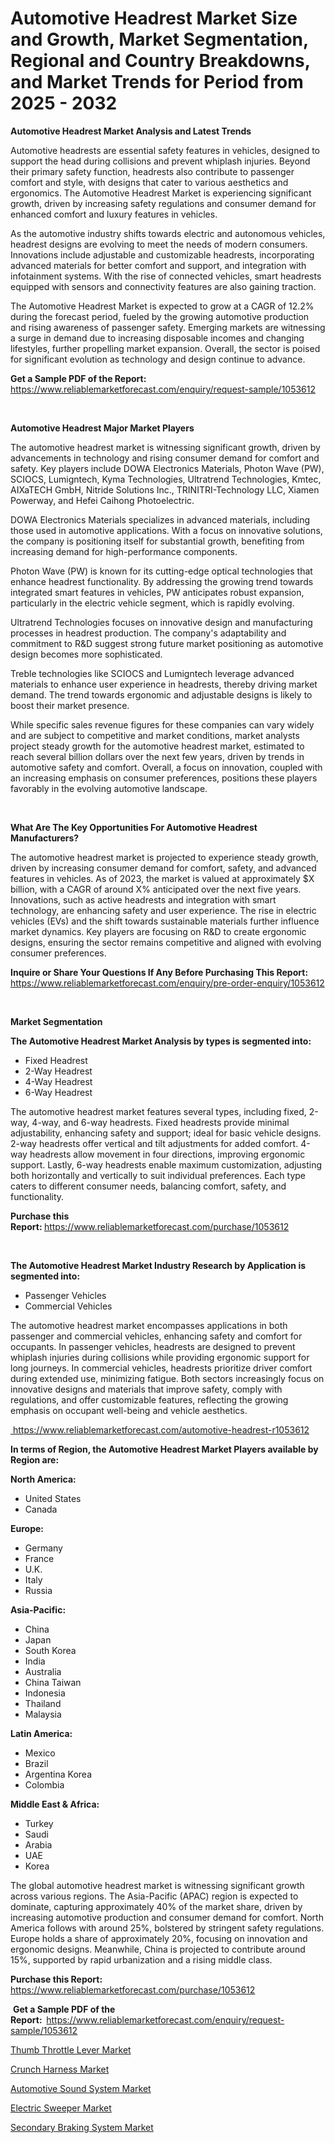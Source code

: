 <p><h1>Automotive Headrest Market Size and Growth, Market Segmentation, Regional and Country Breakdowns, and Market Trends for Period from 2025 -  2032</h1></p><p><strong>Automotive Headrest Market Analysis and Latest Trends</strong></p>
<p><p>Automotive headrests are essential safety features in vehicles, designed to support the head during collisions and prevent whiplash injuries. Beyond their primary safety function, headrests also contribute to passenger comfort and style, with designs that cater to various aesthetics and ergonomics. The Automotive Headrest Market is experiencing significant growth, driven by increasing safety regulations and consumer demand for enhanced comfort and luxury features in vehicles.</p><p>As the automotive industry shifts towards electric and autonomous vehicles, headrest designs are evolving to meet the needs of modern consumers. Innovations include adjustable and customizable headrests, incorporating advanced materials for better comfort and support, and integration with infotainment systems. With the rise of connected vehicles, smart headrests equipped with sensors and connectivity features are also gaining traction.</p><p>The Automotive Headrest Market is expected to grow at a CAGR of 12.2% during the forecast period, fueled by the growing automotive production and rising awareness of passenger safety. Emerging markets are witnessing a surge in demand due to increasing disposable incomes and changing lifestyles, further propelling market expansion. Overall, the sector is poised for significant evolution as technology and design continue to advance.</p></p>
<p><strong>Get a Sample PDF of the Report:&nbsp;</strong> <a href="https://www.reliablemarketforecast.com/enquiry/request-sample/1053612?utm_campaign=1899&utm_medium=2&utm_source=Github&utm_content=ia&utm_term=30032025&utm_id=automotive-headrest">https://www.reliablemarketforecast.com/enquiry/request-sample/1053612</a></p>
<p>&nbsp;</p>
<p><strong>Automotive Headrest Major Market Players</strong></p>
<p><p>The automotive headrest market is witnessing significant growth, driven by advancements in technology and rising consumer demand for comfort and safety. Key players include DOWA Electronics Materials, Photon Wave (PW), SCIOCS, Lumigntech, Kyma Technologies, Ultratrend Technologies, Kmtec, AIXaTECH GmbH, Nitride Solutions Inc., TRINITRI-Technology LLC, Xiamen Powerway, and Hefei Caihong Photoelectric.</p><p>DOWA Electronics Materials specializes in advanced materials, including those used in automotive applications. With a focus on innovative solutions, the company is positioning itself for substantial growth, benefiting from increasing demand for high-performance components.</p><p>Photon Wave (PW) is known for its cutting-edge optical technologies that enhance headrest functionality. By addressing the growing trend towards integrated smart features in vehicles, PW anticipates robust expansion, particularly in the electric vehicle segment, which is rapidly evolving.</p><p>Ultratrend Technologies focuses on innovative design and manufacturing processes in headrest production. The company's adaptability and commitment to R&D suggest strong future market positioning as automotive design becomes more sophisticated.</p><p>Treble technologies like SCIOCS and Lumigntech leverage advanced materials to enhance user experience in headrests, thereby driving market demand. The trend towards ergonomic and adjustable designs is likely to boost their market presence.</p><p>While specific sales revenue figures for these companies can vary widely and are subject to competitive and market conditions, market analysts project steady growth for the automotive headrest market, estimated to reach several billion dollars over the next few years, driven by trends in automotive safety and comfort. Overall, a focus on innovation, coupled with an increasing emphasis on consumer preferences, positions these players favorably in the evolving automotive landscape.</p></p>
<p>&nbsp;</p>
<p><strong>What Are The Key Opportunities For Automotive Headrest Manufacturers?</strong></p>
<p><p>The automotive headrest market is projected to experience steady growth, driven by increasing consumer demand for comfort, safety, and advanced features in vehicles. As of 2023, the market is valued at approximately $X billion, with a CAGR of around X% anticipated over the next five years. Innovations, such as active headrests and integration with smart technology, are enhancing safety and user experience. The rise in electric vehicles (EVs) and the shift towards sustainable materials further influence market dynamics. Key players are focusing on R&D to create ergonomic designs, ensuring the sector remains competitive and aligned with evolving consumer preferences.</p></p>
<p><strong>Inquire or Share Your Questions If Any Before Purchasing This Report:</strong> <a href="https://www.reliablemarketforecast.com/enquiry/pre-order-enquiry/1053612?utm_campaign=1899&utm_medium=2&utm_source=Github&utm_content=ia&utm_term=30032025&utm_id=automotive-headrest">https://www.reliablemarketforecast.com/enquiry/pre-order-enquiry/1053612</a></p>
<p>&nbsp;</p>
<p><strong>Market Segmentation</strong></p>
<p><strong>The Automotive Headrest Market Analysis by types is segmented into:</strong></p>
<p><ul><li>Fixed Headrest</li><li>2-Way Headrest</li><li>4-Way Headrest</li><li>6-Way Headrest</li></ul></p>
<p><p>The automotive headrest market features several types, including fixed, 2-way, 4-way, and 6-way headrests. Fixed headrests provide minimal adjustability, enhancing safety and support; ideal for basic vehicle designs. 2-way headrests offer vertical and tilt adjustments for added comfort. 4-way headrests allow movement in four directions, improving ergonomic support. Lastly, 6-way headrests enable maximum customization, adjusting both horizontally and vertically to suit individual preferences. Each type caters to different consumer needs, balancing comfort, safety, and functionality.</p></p>
<p><strong>Purchase this Report:&nbsp;</strong><a href="https://www.reliablemarketforecast.com/purchase/1053612?utm_campaign=1899&utm_medium=2&utm_source=Github&utm_content=ia&utm_term=30032025&utm_id=automotive-headrest">https://www.reliablemarketforecast.com/purchase/1053612</a></p>
<p>&nbsp;</p>
<p><strong>The Automotive Headrest Market Industry Research by Application is segmented into:</strong></p>
<p><ul><li>Passenger Vehicles</li><li>Commercial Vehicles</li></ul></p>
<p><p>The automotive headrest market encompasses applications in both passenger and commercial vehicles, enhancing safety and comfort for occupants. In passenger vehicles, headrests are designed to prevent whiplash injuries during collisions while providing ergonomic support for long journeys. In commercial vehicles, headrests prioritize driver comfort during extended use, minimizing fatigue. Both sectors increasingly focus on innovative designs and materials that improve safety, comply with regulations, and offer customizable features, reflecting the growing emphasis on occupant well-being and vehicle aesthetics.</p></p>
<p><a href="https://www.reliablemarketforecast.com/automotive-headrest-r1053612?utm_campaign=1899&utm_medium=2&utm_source=Github&utm_content=ia&utm_term=30032025&utm_id=automotive-headrest">&nbsp;https://www.reliablemarketforecast.com/automotive-headrest-r1053612</a></p>
<p><strong>In terms of Region, the Automotive Headrest Market Players available by Region are:</strong></p>
<p>
    <p> <strong> North America: </strong>
        <ul>
            <li>United States</li>
            <li>Canada</li>
        </ul>
        </p> 
    <p> <strong> Europe: </strong>
        <ul>
            <li>Germany</li>
            <li>France</li>
            <li>U.K.</li>
            <li>Italy</li>
            <li>Russia</li>
        </ul>
        </p> 
    <p> <strong> Asia-Pacific: </strong>
        <ul>
            <li>China</li>
            <li>Japan</li>
            <li>South Korea</li>
            <li>India</li>
            <li>Australia</li>
            <li>China Taiwan</li>
            <li>Indonesia</li>
            <li>Thailand</li>
            <li>Malaysia</li>
        </ul>
        </p> 
    <p> <strong> Latin America: </strong>
        <ul>
            <li>Mexico</li>
            <li>Brazil</li>
            <li>Argentina Korea</li>
            <li>Colombia</li>
        </ul>
        </p> 
    <p> <strong> Middle East & Africa: </strong>
        <ul>
            <li>Turkey</li>
            <li>Saudi</li>
            <li>Arabia</li>
            <li>UAE</li>
            <li>Korea</li>
        </ul>
    </p>
    </p>
<p><p>The global automotive headrest market is witnessing significant growth across various regions. The Asia-Pacific (APAC) region is expected to dominate, capturing approximately 40% of the market share, driven by increasing automotive production and consumer demand for comfort. North America follows with around 25%, bolstered by stringent safety regulations. Europe holds a share of approximately 20%, focusing on innovation and ergonomic designs. Meanwhile, China is projected to contribute around 15%, supported by rapid urbanization and a rising middle class.</p></p>
<p><strong>Purchase this Report: </strong><a href="https://www.reliablemarketforecast.com/purchase/1053612?utm_campaign=1899&utm_medium=2&utm_source=Github&utm_content=ia&utm_term=30032025&utm_id=automotive-headrest">https://www.reliablemarketforecast.com/purchase/1053612</a></p>
<p>&nbsp;<strong>Get a Sample PDF of the Report:&nbsp;&nbsp;</strong><a href="https://www.reliablemarketforecast.com/enquiry/request-sample/1053612?utm_campaign=1899&utm_medium=2&utm_source=Github&utm_content=ia&utm_term=30032025&utm_id=automotive-headrest">https://www.reliablemarketforecast.com/enquiry/request-sample/1053612</a></p>
<p><strong></strong></p>
<p><p><a href="https://github.com/alawnhvicay/Market-Research-Report-List-1/blob/main/thumb-throttle-lever-market.md?utm_campaign=1899&utm_medium=2&utm_source=Github&utm_content=ia&utm_term=30032025&utm_id=automotive-headrest">Thumb Throttle Lever Market</a></p><p><a href="https://github.com/rogetspate12/Market-Research-Report-List-1/blob/main/crunch-harness-market.md?utm_campaign=1899&utm_medium=2&utm_source=Github&utm_content=ia&utm_term=30032025&utm_id=automotive-headrest">Crunch Harness Market</a></p><p><a href="https://github.com/sahoolipko6f/Market-Research-Report-List-1/blob/main/automotive-sound-system-market.md?utm_campaign=1899&utm_medium=2&utm_source=Github&utm_content=ia&utm_term=30032025&utm_id=automotive-headrest">Automotive Sound System Market</a></p><p><a href="https://github.com/ranewknaller/Market-Research-Report-List-1/blob/main/electric-sweeper-market.md?utm_campaign=1899&utm_medium=2&utm_source=Github&utm_content=ia&utm_term=30032025&utm_id=automotive-headrest">Electric Sweeper Market</a></p><p><a href="https://github.com/iontahoehlct/Market-Research-Report-List-1/blob/main/secondary-braking-system-market.md?utm_campaign=1899&utm_medium=2&utm_source=Github&utm_content=ia&utm_term=30032025&utm_id=automotive-headrest">Secondary Braking System Market</a></p></p>